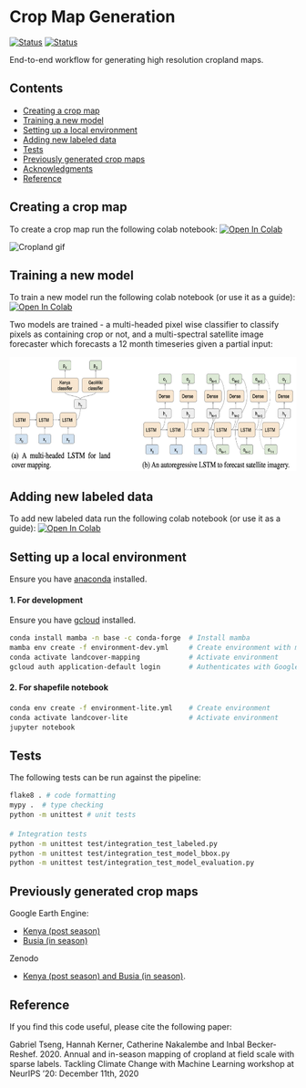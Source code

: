 # Crop Map Generation

[![Status](https://github.com/nasaharvest/crop-mask/actions/workflows/test.yml/badge.svg)](https://github.com/nasaharvest/crop-mask/actions/workflows/test.yml) [![Status](https://github.com/nasaharvest/crop-mask/actions/workflows/deploy.yml/badge.svg)](https://github.com/nasaharvest/crop-mask/actions/workflows/deploy.yml)

End-to-end workflow for generating high resolution cropland maps.

## Contents
-   [Creating a crop map](#creating-a-crop-map)
-   [Training a new model](#training-a-new-model)
-   [Setting up a local environment](#setting-up-a-local-environment)
-   [Adding new labeled data](#adding-new-labeled-data)
-   [Tests](#tests)
-   [Previously generated crop maps](#previously-generated-crop-maps)
-   [Acknowledgments](#acknowledgments)
-   [Reference](#reference)
## Creating a crop map
To create a crop map run the following colab notebook: 
[![Open In Colab](https://colab.research.google.com/assets/colab-badge.svg)](https://github.com/nasaharvest/openmapflow/blob/main/openmapflow/notebooks/create_map.ipynb)

![Cropland gif](assets/cropmask.gif)
## Training a new model
To train a new model run the following colab notebook (or use it as a guide):
[![Open In Colab](https://colab.research.google.com/assets/colab-badge.svg)](https://colab.research.google.com/github/nasaharvest/crop-mask/blob/master/notebooks/train.ipynb)

Two models are trained - a multi-headed pixel wise classifier to classify pixels as containing crop or not, and a multi-spectral satellite image forecaster which forecasts a 12 month timeseries given a partial input:

<img src="assets/models.png" alt="models" height="200px"/>

## Adding new labeled data

To add new labeled data run the following colab notebook (or use it as a guide): 
[![Open In Colab](https://colab.research.google.com/assets/colab-badge.svg)](https://colab.research.google.com/github/nasaharvest/crop-mask/blob/master/notebooks/new_data.ipynb)


## Setting up a local environment
Ensure you have [anaconda](https://www.anaconda.com/download/#macos) installed.
#### 1. For development 
Ensure you have [gcloud](https://cloud.google.com/sdk/docs/install) installed.
```bash
conda install mamba -n base -c conda-forge  # Install mamba
mamba env create -f environment-dev.yml     # Create environment with mamba (faster)
conda activate landcover-mapping            # Activate environment
gcloud auth application-default login       # Authenticates with Google Cloud
```

#### 2. For shapefile notebook
```bash
conda env create -f environment-lite.yml    # Create environment
conda activate landcover-lite               # Activate environment
jupyter notebook
```

## Tests

The following tests can be run against the pipeline:

```bash
flake8 . # code formatting
mypy .  # type checking
python -m unittest # unit tests

# Integration tests
python -m unittest test/integration_test_labeled.py
python -m unittest test/integration_test_model_bbox.py
python -m unittest test/integration_test_model_evaluation.py
```

## Previously generated crop maps

Google Earth Engine:

-   [Kenya (post season)](https://code.earthengine.google.com/ea3613a3a45badfd01ce2ec914dfe1ef)
-   [Busia (in season)](https://code.earthengine.google.com/f567cccc28dad7a25e088d56dabfbd4c)

Zenodo

-   [Kenya (post season) and Busia (in season)](https://doi.org/10.5281/zenodo.4271143).

## Reference

If you find this code useful, please cite the following paper:

Gabriel Tseng, Hannah Kerner, Catherine Nakalembe and Inbal Becker-Reshef. 2020. Annual and in-season mapping of cropland at field scale with sparse labels. Tackling Climate Change with Machine Learning workshop at NeurIPS ’20: December 11th, 2020
